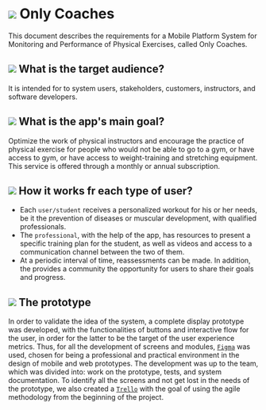 # <img src="https://img.icons8.com/external-wanicon-lineal-color-wanicon/40/null/external-application-business-innovation-wanicon-lineal-color-wanicon.png"/> Only Coaches
This document describes the requirements for a Mobile Platform System for Monitoring and Performance of Physical Exercises, called Only Coaches.

## <img src="https://img.icons8.com/external-flaticons-lineal-color-flat-icons/40/null/external-public-public-relations-agency-flaticons-lineal-color-flat-icons-3.png"/> What is the target audience?
It is intended for to system users, stakeholders, customers, instructors, and software developers.

## <img src="https://img.icons8.com/emoji/40/null/bullseye.png"/> What is the app's main goal?
Optimize the work of physical instructors and encourage the practice of physical exercise for people who would not be able to go to a gym, or have access to gym, or have access to weight-training and stretching equipment. This service is offered through a monthly or annual subscription.

## <img src="https://img.icons8.com/external-wanicon-lineal-color-wanicon/40/null/external-human-resources-teamwork-wanicon-lineal-color-wanicon.png"/> How it works fr each type of user?
* Each `user/student` receives a personalized workout for his or her needs, be it the prevention of diseases or muscular development, with qualified professionals.
* The `professional`, with the help of the app, has resources to present a specific training plan for the student, as well as videos and access to a communication channel between the two of them.
* At a periodic interval of time, reassessments can be made. In addition, the provides a community the opportunity for users to share their goals and progress.

## <img src="https://img.icons8.com/external-flaticons-lineal-color-flat-icons/40/null/external-prototype-web-development-flaticons-lineal-color-flat-icons.png"/> The prototype
In order to validate the idea of the system, a complete display prototype was developed, with the functionalities of buttons and interactive flow for the user, in order for the latter to be the target of the user experience metrics.
Thus, for all the development of screens and modules, [`Figma`](https://www.figma.com/) was used, chosen for being a professional and practical environment in the design of mobile and web prototypes. The development was up to the team, which was divided into: work on the prototype, tests, and system documentation. To identify all the screens and not get lost in the needs of the prototype, we also created a [`Trello`](https://trello.com/) with the goal of using the agile methodology from the beginning of the project.
